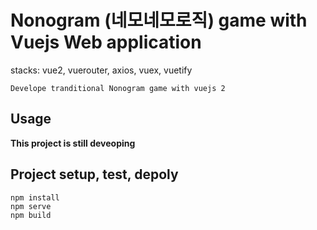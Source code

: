 # Nonogram (네모네모로직) game with Vuejs Web application
stacks: vue2, vuerouter, axios, vuex, vuetify

``Develope tranditional Nonogram game with vuejs 2 ``

## Usage

**This project is still deveoping**

## Project setup, test, depoly
```
npm install
npm serve
npm build
```

